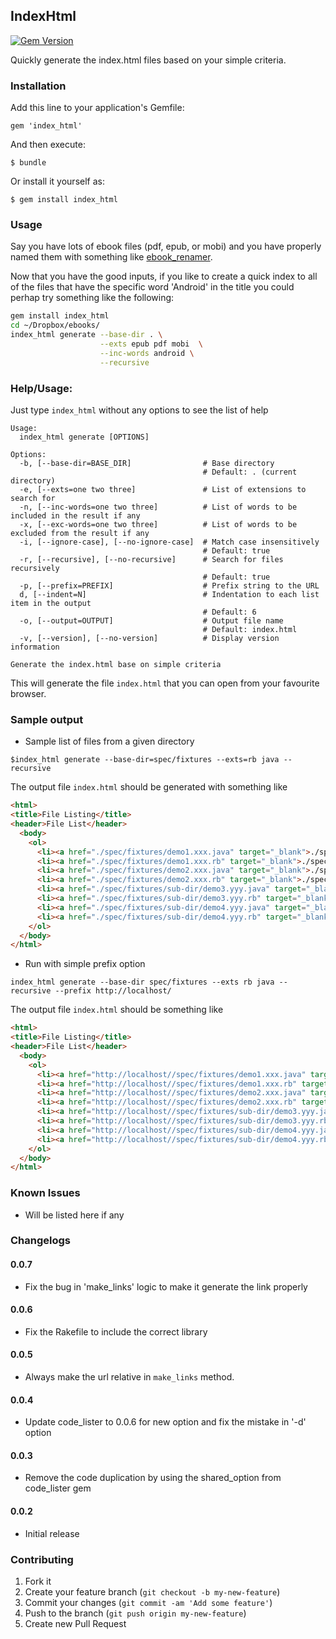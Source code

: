 ## IndexHtml

[![Gem Version](https://badge.fury.io/rb/index_html.svg)](http://badge.fury.io/rb/index_html)

Quickly generate the index.html files based on your simple criteria.

### Installation

Add this line to your application's Gemfile:

    gem 'index_html'

And then execute:

    $ bundle

Or install it yourself as:

    $ gem install index_html

### Usage

Say you have lots of ebook files (pdf, epub, or mobi) and you have properly named them
with something like [ebook_renamer](https://rubygems.org/gems/ebook_renamer).

Now that you have the good inputs, if you like to create a quick index to all of the files
that have the specific word 'Android' in the title you could perhap try something like the following:

```sh
gem install index_html
cd ~/Dropbox/ebooks/
index_html generate --base-dir . \
                    --exts epub pdf mobi  \
                    --inc-words android \
                    --recursive
```

### Help/Usage:

Just type `index_html` without any options to see the list of help

```
Usage:
  index_html generate [OPTIONS]

Options:
  -b, [--base-dir=BASE_DIR]                # Base directory
                                           # Default: . (current directory)
  -e, [--exts=one two three]               # List of extensions to search for
  -n, [--inc-words=one two three]          # List of words to be included in the result if any
  -x, [--exc-words=one two three]          # List of words to be excluded from the result if any
  -i, [--ignore-case], [--no-ignore-case]  # Match case insensitively
                                           # Default: true
  -r, [--recursive], [--no-recursive]      # Search for files recursively
                                           # Default: true
  -p, [--prefix=PREFIX]                    # Prefix string to the URL
  d, [--indent=N]                          # Indentation to each list item in the output
                                           # Default: 6
  -o, [--output=OUTPUT]                    # Output file name
                                           # Default: index.html
  -v, [--version], [--no-version]          # Display version information

Generate the index.html base on simple criteria
```

This will generate the file `index.html` that you can open from your favourite browser.

### Sample output

- Sample list of files from a given directory

```shell
$index_html generate --base-dir=spec/fixtures --exts=rb java --recursive
```
The output file `index.html` should be generated with something like

```html
<html>
<title>File Listing</title>
<header>File List</header>
  <body>
    <ol>
      <li><a href="./spec/fixtures/demo1.xxx.java" target="_blank">./spec/fixtures/demo1.xxx.java</li>
      <li><a href="./spec/fixtures/demo1.xxx.rb" target="_blank">./spec/fixtures/demo1.xxx.rb</li>
      <li><a href="./spec/fixtures/demo2.xxx.java" target="_blank">./spec/fixtures/demo2.xxx.java</li>
      <li><a href="./spec/fixtures/demo2.xxx.rb" target="_blank">./spec/fixtures/demo2.xxx.rb</li>
      <li><a href="./spec/fixtures/sub-dir/demo3.yyy.java" target="_blank">./spec/fixtures/sub-dir/demo3.yyy.java</li>
      <li><a href="./spec/fixtures/sub-dir/demo3.yyy.rb" target="_blank">./spec/fixtures/sub-dir/demo3.yyy.rb</li>
      <li><a href="./spec/fixtures/sub-dir/demo4.yyy.java" target="_blank">./spec/fixtures/sub-dir/demo4.yyy.java</li>
      <li><a href="./spec/fixtures/sub-dir/demo4.yyy.rb" target="_blank">./spec/fixtures/sub-dir/demo4.yyy.rb</li>
    </ol>
  </body>
</html>
```
- Run with simple prefix option

```shell
index_html generate --base-dir spec/fixtures --exts rb java --recursive --prefix http://localhost/
```

The output file `index.html` should be something like

```html
<html>
<title>File Listing</title>
<header>File List</header>
  <body>
    <ol>
      <li><a href="http://localhost//spec/fixtures/demo1.xxx.java" target="_blank">http://localhost//spec/fixtures/demo1.xxx.java</li>
      <li><a href="http://localhost//spec/fixtures/demo1.xxx.rb" target="_blank">http://localhost//spec/fixtures/demo1.xxx.rb</li>
      <li><a href="http://localhost//spec/fixtures/demo2.xxx.java" target="_blank">http://localhost//spec/fixtures/demo2.xxx.java</li>
      <li><a href="http://localhost//spec/fixtures/demo2.xxx.rb" target="_blank">http://localhost//spec/fixtures/demo2.xxx.rb</li>
      <li><a href="http://localhost//spec/fixtures/sub-dir/demo3.yyy.java" target="_blank">http://localhost//spec/fixtures/sub-dir/demo3.yyy.java</li>
      <li><a href="http://localhost//spec/fixtures/sub-dir/demo3.yyy.rb" target="_blank">http://localhost//spec/fixtures/sub-dir/demo3.yyy.rb</li>
      <li><a href="http://localhost//spec/fixtures/sub-dir/demo4.yyy.java" target="_blank">http://localhost//spec/fixtures/sub-dir/demo4.yyy.java</li>
      <li><a href="http://localhost//spec/fixtures/sub-dir/demo4.yyy.rb" target="_blank">http://localhost//spec/fixtures/sub-dir/demo4.yyy.rb</li>
    </ol>
  </body>
</html>
```
### Known Issues

- Will be listed here if any

### Changelogs

#### 0.0.7

- Fix the bug in 'make_links' logic to make it generate the link properly

#### 0.0.6

- Fix the Rakefile to include the correct library

#### 0.0.5

- Always make the url relative in `make_links` method.

#### 0.0.4

- Update code_lister to 0.0.6 for new option and fix the mistake in '-d' option

#### 0.0.3

- Remove the code duplication by using the shared_option from code_lister gem

#### 0.0.2

- Initial release

### Contributing

1. Fork it
2. Create your feature branch (`git checkout -b my-new-feature`)
3. Commit your changes (`git commit -am 'Add some feature'`)
4. Push to the branch (`git push origin my-new-feature`)
5. Create new Pull Request
